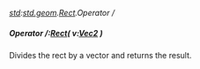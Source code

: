 _[std](../../modules/std/std-module.md):[std.geom](../../modules/std/std-geom.md).[Rect<T>](../../modules/std/std-geom-rect.md).Operator /_
##### Operator /:[Rect](../../modules/std/std-geom-rect.md)<T>( v:[Vec2](../../modules/std/std-geom-vec2.md)<T> )
Divides the rect by a vector and returns the result.
